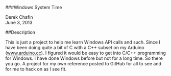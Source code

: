 ###Windows System Time

Derek Chafin  
June 3, 2013  

##Description

This is just a project to help me learn Windows API calls and such. Since I have been doing quite a bit of C with a C++ subset on my Arduino (www.arduino.cc). I figured it would be easy to get into C/C++ programming for Windows. I have done Windows before but not for a long time. So there you go. A project for my own reference posted to GitHub for all to see and for me to hack on as I see fit.